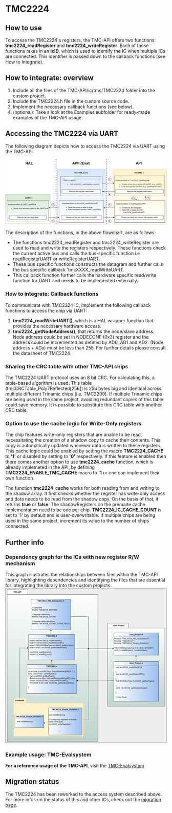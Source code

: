 # TMC2224


## How to use

To access the TMC2224's registers, the TMC-API offers two functions: **tmc2224_readRegister** and **tmc2224_writeRegister**.
Each of these functions takes in an **icID**, which is used to identify the IC when multiple ICs are connected. This identifier is passed down to the callback functions (see How to Integrate).

## How to integrate: overview

1. Include all the files of the TMC-API/ic/tmc/TMC2224 folder into the custom project.
2. Include the TMC2224.h file in the custom source code.
3. Implement the necessary callback functions (see below).
4. (optional): Take a look at the Examples subfolder for ready-made examples of the TMC-API usage.

## Accessing the TMC2224 via UART
The following diagram depicts how to access the TMC2224 via UART using the TMC-API.

![screenshot](registercall_hierarchy_flowchar_UART.png)

The description of the functions, in the above flowchart, are as follows:
- The functions tmc2224_readRegister and tmc2224_writeRegister are used to read and write the registers respectively. These functions check the current active bus and calls the bus-specific function i.e readRegisterUART or writeRegisterUART.
- These bus specific functions constructs the datagram and further calls the bus specific callback 'tmcXXXX_readWriteUART.
- This callback function further calls the hardware specific read/write function for UART and needs to be implemented externally.

### How to integrate: Callback functions
To communicate with TMC2224 IC, implement the following callback functions to access the chip via UART:
1. **tmc2224_readWriteUART()**, which is a HAL wrapper function that provides the necessary hardware access.
2. **tmc2224_getNodeAddress()**, that returns the node/slave address. Node address could be set in NODECONF (0x3) register and the address could be incremented as defined by AD0, AD1 and AD2. (Node address + ADx) must be less than 255. For further details please consult the datasheet of TMC2224.

### Sharing the CRC table with other TMC-API chips
The TMC2224 UART protocol uses an 8 bit CRC. For calculating this, a table-based algorithm is used. This table (tmcCRCTable_Poly7Reflected[256]) is 256 bytes big and identical across multiple different Trinamic chips (i.e. TMC2209).
If multiple Trinamic chips are being used in the same project, avoiding redundant copies of this table could save memory. It is possible to substitute this CRC table with another CRC table.

### Option to use the cache logic for Write-Only registers
The chip features write-only registers that are unable to be read, necessitating the creation of a shadow copy to cache their contents. This copy is automatically updated whenever data is written to these registers. This cache logic could be enabled by setting the macro **TMC2224_CACHE** to **'1'** or disabled by setting to **'0'** respectively. If this feature is enabled then there comes another option to use **tmc2224_cache** function, which is already implemeted in the API, by defining **TMC2224_ENABLE_TMC_CACHE** macro to **'1** or one can implement their own function.

The function **tmc2224_cache** works for both reading from and writing to the shadow array. It first checks whether the register has write-only access and data needs to be read from the shadow copy. On the basis of that, it returns **true** or **false**. The shadowRegisters on the premade cache implementation need to be one per chip. **TMC2224_IC_CACHE_COUNT** is set to '1' by default and is user-overwritable. If multiple chips are being used in the same project, increment its value to the number of chips connected.

## Further info
### Dependency graph for the ICs with new register R/W mechanism
This graph illustrates the relationships between files within the TMC-API library, highlighting dependencies and identifying the files that are essential for integrating the library into the custom projects.
![screenshot](uml-tmc-api.png)

### Example usage: TMC-Evalsystem
**For a reference usage of the TMC-API**, visit the [TMC-Evalsystem](https://github.com/analogdevicesinc/TMC-EvalSystem)

## Migration status
The TMC2224 has been reworked to the access system described above. For more infos on the status of this and other ICs, check out the [migration page](https://github.com/analogdevicesinc/TMC-API/issues/53).


